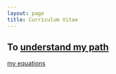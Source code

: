 ```yaml
---
layout: page
title: Curriculum Vitae
---
```


## To [understand my path](/assets/MJ_Petit_CV.pdf)


[my equations](/assets/Picture2.png)
